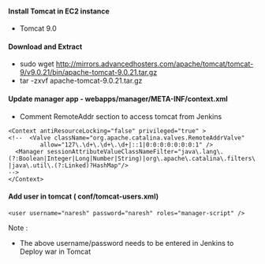 #### Install Tomcat in EC2 instance
* Tomcat 9.0

#### Download and Extract
*  sudo wget http://mirrors.advancedhosters.com/apache/tomcat/tomcat-9/v9.0.21/bin/apache-tomcat-9.0.21.tar.gz
*  tar -zxvf apache-tomcat-9.0.21.tar.gz  

#### Update manager app - webapps/manager/META-INF/context.xml
* Comment RemoteAddr section to access tomcat from Jenkins
```
<Context antiResourceLocking="false" privileged="true" >
<!--  <Valve className="org.apache.catalina.valves.RemoteAddrValve"
         allow="127\.\d+\.\d+\.\d+|::1|0:0:0:0:0:0:0:1" />
  <Manager sessionAttributeValueClassNameFilter="java\.lang\.(?:Boolean|Integer|Long|Number|String)|org\.apache\.catalina\.filters\.CsrfPreventionFilter\$LruCache(?:\$1)?|java\.util\.(?:Linked)?HashMap"/>
-->
</Context>
```

#### Add user in tomcat ( conf/tomcat-users.xml)
```
<user username="naresh" password="naresh" roles="manager-script" />
```
Note :
* The above username/password needs to be entered in Jenkins to Deploy war in Tomcat

